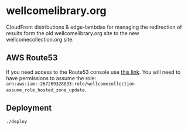 # wellcomelibrary.org

CloudFront distributions & edge-lambdas for managing the redirection of results form the old wellcomelibrary.org site to the new wellcomecollection.org site.

## AWS Route53 

If you need access to the Route53 console use [this link](https://console.aws.amazon.com/route53/v2/hostedzones?#ListRecordSets/Z78J6G8RSOLSZ). You will need to have permissions to assume the role: `arn:aws:iam::267269328833:role/wellcomecollection-assume_role_hosted_zone_update`.

## Deployment
```bash
./deploy
```

